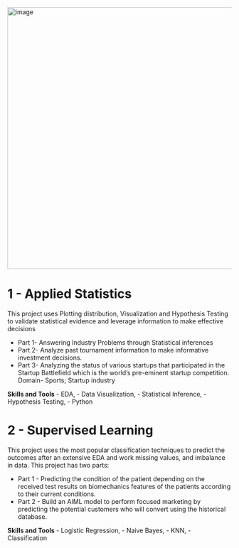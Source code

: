 <img width="589" alt="image" src="https://user-images.githubusercontent.com/37983894/126452137-e4b0d41b-38f3-46a9-91c2-27aedc5ee439.png">


# 1 - Applied Statistics

This project uses Plotting distribution, Visualization and Hypothesis Testing to validate statistical evidence and leverage information to make effective decisions 

  - Part 1- Answering Industry Problems through Statistical inferences 
  - Part 2- Analyze past tournament information to make informative investment decisions. 
  - Part 3- Analyzing the status of various startups that participated in the Startup Battlefield which is the world’s pre-eminent startup competition. Domain- Sports; Startup industry

**Skills and Tools**
    - EDA, 
    - Data Visualization, 
    - Statistical Inference, 
    - Hypothesis Testing, 
    - Python

# 2 - Supervised Learning

This project uses the most popular classification techniques to predict the outcomes after an extensive EDA and work missing values, and imbalance in data. This project has two parts: 

  - Part 1 - Predicting the condition of the patient depending on the received test results on biomechanics features of the patients according to their current conditions. 
  - Part 2 - Build an AIML model to perform focused marketing by predicting the potential customers who will convert using the historical database.

**Skills and Tools**
    - Logistic Regression, 
    - Naive Bayes, 
    - KNN, 
    - Classification

